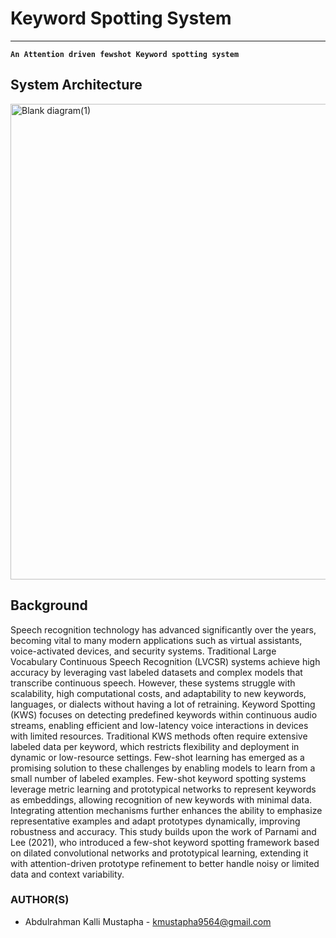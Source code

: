 # Keyword Spotting System
-----

**`An Attention driven fewshot Keyword spotting system`**

## System Architecture
<img width="1680" height="761" alt="Blank diagram(1)" src="https://github.com/user-attachments/assets/d2583751-35a0-48d1-bbae-57a13902994d" />


## Background
Speech recognition technology has advanced significantly over the years, becoming vital to many modern applications such as virtual assistants, voice-activated devices, and security systems. Traditional Large Vocabulary Continuous Speech Recognition (LVCSR) systems achieve high accuracy by leveraging vast labeled datasets and complex models that transcribe continuous speech. However, these systems struggle with scalability, high computational costs, and adaptability to new keywords, languages, or dialects without having a lot of retraining.
Keyword Spotting (KWS) focuses on detecting predefined keywords within continuous audio streams, enabling efficient and low-latency voice interactions in devices with limited resources. Traditional KWS methods often require extensive labeled data per keyword, which restricts flexibility and deployment in dynamic or low-resource settings.
Few-shot learning has emerged as a promising solution to these challenges by enabling models to learn from a small number of labeled examples. Few-shot keyword spotting systems leverage metric learning and prototypical networks to represent keywords as embeddings, allowing recognition of new keywords with minimal data. Integrating attention mechanisms further enhances the ability to emphasize representative examples and adapt prototypes dynamically, improving robustness and accuracy.
This study builds upon the work of Parnami and Lee (2021), who introduced a few-shot keyword spotting framework based on dilated convolutional networks and prototypical learning, extending it with attention-driven prototype refinement to better handle noisy or limited data and context variability.



### AUTHOR(S)
- Abdulrahman Kalli Mustapha - kmustapha9564@gmail.com

